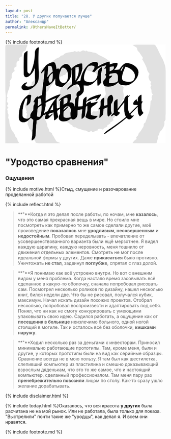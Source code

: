 ```yaml
---
layout: post
title: "28. У других получается лучше"
author: "Александр"
permalink: /OthersHaveItBetter/
---
```

{%  include footnote.md %}
<a href="/_cards/">!["У других всё получается лучше"](/_img/28.svg)</a>
# "Уродство сравнения"

### Ощущения
{% include motive.html %}Стыд, смущение и разочарование проделанной работой

{% include reflect.html %}
>**"**Когда я это делал после работы, по ночам, мне **казалось**, что это самая прекрасная вещь в мире. Но стоило мне посмотреть как примерно то же самое сделали другие, моё произведение **показалось** мне **уродливым, несовершенным** и **недостойным**. Пробовал переделывать - впечатление от усовершенствованного варианта были ещё мерзотнее. Я видел каждую царапину, каждую неровность, меня тошнило от движения отдельных элементов. Смотреть не мог после идеальной формы у других.  Даже **прикасаться** было противно. Уничтожать **не стал**, задвинул **поглубже**, спрятал с глаз долой. 

>**"**Я понимаю как всё устроено внутри. Но вот с внешним видом у меня проблема. Когда настало время засовывать всё сделанное в какую-то оболочку, сначала попробовал рисовать сам. Посмотрел несколько роликов по дизайну, нашел несколько книг, бился недели две. Что бы не рисовал, получался кубик, максимум. Начал искать дизайн похожих проектов. Отобрал несколько, попробовал воспроизвести и адаптировать под себя. Понял, что ни как не смогу конкурировать с умеющими упаковывать свою идею. Садился работать, а ощущение как от **посещения в больнице** неизлечимо больного, одной ногой стоящий в могиле. Так и осталось всё без оболочки, **кишками наружу**.

>**"**Ходил несколько раз за деньгами к инвесторам. Приносил минимально работающие прототипы. Там, кроме меня, были и другие, у которых прототипы были на вид как серийные образцы. Сравнение всегда не в мою пользу. Я там был как шестилетка, слепивший компьютер из пластилина и смешно доказывающий взрослым дяденькам, что это то же самое, что и настоящий компьютер, сделанный профессионалом. Там меня пару раз **пренебрежительно повозили** лицом по столу. Как-то сразу ушло желание дорабатывать. 

{% include disclaimer.html %}

{% include today.html %}Оказалось, что вся красота **у других** была расчитана не на мой рынок. Или не работала, была только для показа. "Выстрелили" почти такие же "уродцы", как делал я. И всем они нравятся.

{% include footnote.md %}
